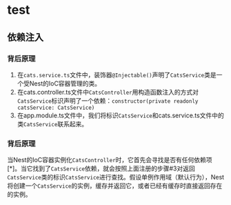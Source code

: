 # test

## 依赖注入

### 背后原理

1. 在`cats.service.ts`文件中，装饰器`@Injectable()`声明了`CatsService`类是一个受Nest的IoC容器管理的类。
2. 在cats.controller.ts文件中`CatsController`用构造函数注入的方式对`CatsService`标识声明了一个依赖：`constructor(private readonly catsService: CatsService)`
3. 在app.module.ts文件中，我们将标识`CatsService`和cats.service.ts文件中的类`CatsService`联系起来。

### 背后原理

当Nest的IoC容器实例化`CatsController`时，它首先会寻找是否有任何依赖项[*]。当它找到了`CatsService`依赖，就会按照上面注册的步骤#3对返回`CatsService`类的标识`CatsService`进行查找。假设单例作用域（默认行为），Nest将创建一个`CatsService`的实例，缓存并返回它，或者已经有缓存时直接返回存在的实例。

